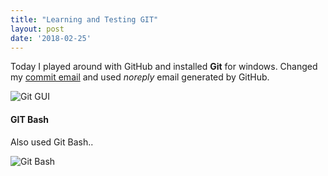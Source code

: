 ```yaml
---
title: "Learning and Testing GIT"
layout: post
date: '2018-02-25'
---
```


Today I played around with GitHub and installed **Git** for windows. Changed my [commit email](https://help.github.com/articles/setting-your-commit-email-address-in-git/)  and used *noreply* email generated by GitHub.

![Git GUI]({{"/2018-02-25-repos_sndcreations.png"}})

#### GIT Bash
Also used Git Bash..

![Git Bash](/2018-02-25-gitbash.png)


